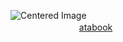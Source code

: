 <img src="https://cdn.discordapp.com/attachments/1095582926390956123/1379127003156058194/IMG_2425.jpg?ex=683f1b9c&is=683dca1c&hm=3e0f57211fc803f80614bd411c1da38382bbac9000e893de2fba1600eb6d9d44&" alt="Centered Image"> <br>
　
　　　　　     　  [atabook](https://crucify.atabook.org)  　 <br>
